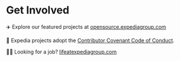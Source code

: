 # Get Involved

:airplane: Explore our featured projects at [opensource.expediagroup.com](http://opensource.expediagroup.com) 

📖 Expedia projects adopt the [Contributor Covenant Code of Conduct](https://github.com/ExpediaGroup/.github/blob/main/CODE-OF-CONDUCT.md).

🧑‍💻 Looking for a job? [lifeatexpediagroup.com](https://lifeatexpediagroup.com)
